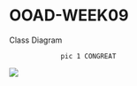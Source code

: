 # OOAD-WEEK09
Class Diagram


                 pic 1 CONGREAT
                 
                 
                 
![](http://www.plantuml.com/plantuml/img/SoWkIImgAStDuU9ozlTp3t9r355GqDBLLGXt374DKa0J3F9tzaOJ2dRqSq4NSlLrzGlXuk9oICrB0HeD0000)
